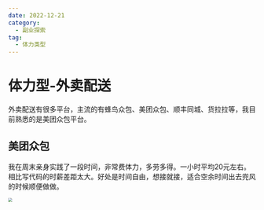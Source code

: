 ```yaml
---
date: 2022-12-21
category:
  - 副业探索
tag:
  - 体力类型
---
```


# 体力型-外卖配送

外卖配送有很多平台，主流的有蜂鸟众包、美团众包、顺丰同城、货拉拉等，我目前熟悉的是美团众包平台。


## 美团众包

我在周末亲身实践了一段时间，非常费体力，多劳多得。一小时平均20元左右。相比写代码的时薪差距太大。好处是时间自由，想接就接，适合空余时间出去兜风的时候顺便做做。

<img src="http://cdn.gydblog.com/images/fuye/fuye-1.jpg"  style="zoom: 50%;margin:0 auto;display:block"/><br/>
